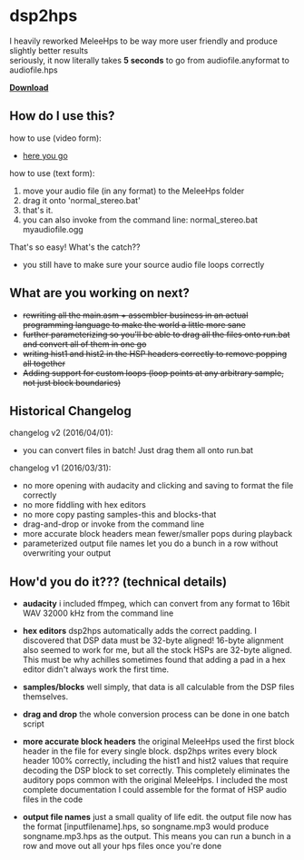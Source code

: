# dsp2hps
I heavily reworked MeleeHps to be way more user friendly and produce slightly better results  
seriously, it now literally takes **5 seconds** to go from audiofile.anyformat to audiofile.hps

**[Download](https://github.com/jmlee337/dsp2hps/releases)**

## **How do I use this?**
how to use (video form):

* [here you go](https://drive.google.com/open?id=0B79OwbM8T752Ukp6NUdpNlNlLTg)

how to use (text form):

1. move your audio file (in any format) to the MeleeHps folder  
2. drag it onto 'normal_stereo.bat'  
3. that's it.  
4. you can also invoke from the command line: normal_stereo.bat myaudiofile.ogg

That's so easy! What's the catch??

* you still have to make sure your source audio file loops correctly

## **What are you working on next?**

* ~~rewriting all the main.asm + assembler business in an actual programming language to make the world a little more sane~~
* ~~further parameterizing so you'll be able to drag all the files onto run.bat and convert all of them in one go~~
* ~~writing hist1 and hist2 in the HSP headers correctly to remove popping all together~~
* ~~Adding support for custom loops (loop points at any arbitrary sample, not just block boundaries)~~

## Historical Changelog

changelog v2 (2016/04/01):

* you can convert files in batch! Just drag them all onto run.bat

changelog v1 (2016/03/31):

* no more opening with audacity and clicking and saving to format the file correctly
* no more fiddling with hex editors
* no more copy pasting samples-this and blocks-that
* drag-and-drop or invoke from the command line
* more accurate block headers mean fewer/smaller pops during playback
* parameterized output file names let you do a bunch in a row without overwriting your output

## **How'd you do it??? (technical details)**

* **audacity**
i included ffmpeg, which can convert from any format to 16bit WAV 32000 kHz from the command line


* **hex editors**
dsp2hps automatically adds the correct padding. I discovered that DSP data must be 32-byte aligned! 16-byte alignment also seemed to work for me, but all the stock HSPs are 32-byte aligned. This must be why achilles sometimes found that adding a pad in a hex editor didn't always work the first time.


* **samples/blocks**
well simply, that data is all calculable from the DSP files themselves.


* **drag and drop**
the whole conversion process can be done in one batch script


* **more accurate block headers**
the original MeleeHps used the first block header in the file for every single block. dsp2hps writes every block header 100% correctly, including the hist1 and hist2 values that require decoding the DSP block to set correctly. This completely eliminates the auditory pops common with the original MeleeHps. I included the most complete documentation I could assemble for the format of HSP audio files in the code


* **output file names**
just a small quality of life edit. the output file now has the format [inputfilename].hps, so songname.mp3 would produce songname.mp3.hps as the output. This means you can run a bunch in a row and move out all your hps files once you're done
